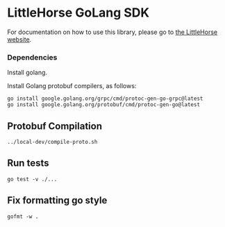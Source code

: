 # LittleHorse GoLang SDK

For documentation on how to use this library, please go to [the LittleHorse website](https://littlehorse.io/docs/server).

### Dependencies

Install golang.

Install Golang protobuf compilers, as follows:

```
go install google.golang.org/grpc/cmd/protoc-gen-go-grpc@latest
go install google.golang.org/protobuf/cmd/protoc-gen-go@latest
```

## Protobuf Compilation

```
../local-dev/compile-proto.sh
```

## Run tests

```
go test -v ./...
```

## Fix formatting go style
```
gofmt -w .
```
